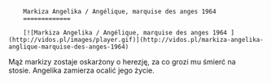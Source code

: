 
        Markiza Angelika / Angélique, marquise des anges 1964 
        =============
        
        [![Markiza Angelika / Angélique, marquise des anges 1964 ](http://vidos.pl/images/player.gif)](http://vidos.pl/markiza-angelika-anglique-marquise-des-anges-1964)
        
        
 Mąż markizy zostaje oskarżony o herezję, za co grozi mu śmierć na stosie. Angelika zamierza ocalić jego życie.
    